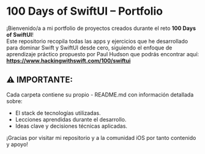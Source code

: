 #  100 Days of SwiftUI – Portfolio

¡Bienvenido/a a mi portfolio de proyectos creados durante el reto **100 Days of SwiftUI**!  
Este repositorio recopila todas las apps y ejercicios que he desarrollado para dominar Swift y SwiftUI desde cero, siguiendo el enfoque de aprendizaje práctico propuesto por Paul Hudson que podrás encontrar aquí:
**https://www.hackingwithswift.com/100/swiftui**


## ⚠️ IMPORTANTE:
Cada carpeta contiene su propio - README.md con información detallada sobre:

- El stack de tecnologías utilizadas.
- Lecciones aprendidas durante el desarrollo.
- Ideas clave y decisiones técnicas aplicadas.

¡Gracias por visitar mi repositorio y a la comunidad iOS por tanto contenido y apoyo! 
